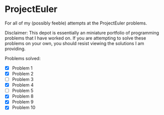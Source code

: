 ProjectEuler
============

For all of my (possibly feeble) attempts at the ProjectEuler problems.  

Disclaimer: This depot is essentially an miniature portfolio of programming problems that I have worked on. 
If you are attempting to solve these problems on your own, you should resist viewing the solutions I am providing.
  
Problems solved:
- [x] Problem 1
- [x] Problem 2
- [ ] Problem 3
- [x] Problem 4
- [ ] Problem 5
- [x] Problem 8
- [x] Problem 9
- [x] Problem 10
